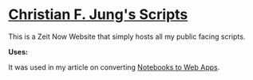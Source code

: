 # [Christian F. Jung's Scripts](https://scripts.christianfjung.com/)

This is a Zeit Now Website that simply hosts all my public facing scripts.

**Uses:**

It was used in my article on converting [Notebooks to Web Apps](https://blog.christianfjung.com/posts/notebooks-to-web-apps). 

